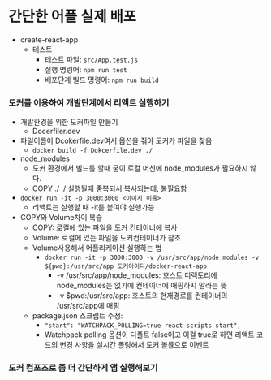 # 간단한 어플 실제 배포
* create-react-app
  * 테스트
    * 테스트 파일: `src/App.test.js`
    * 실행 명령어: `npm run test`
    * 배포단계 빌드 명령어: `npm run build`
### 도커를 이용하여 개발단계에서 리액트 실행하기
* 개발환경을 위한 도커파일 만들기
  * Docerfiler.dev
* 파일이름이 Dcokerfile.dev여서 옵션을 줘야 도커가 파일을 찾음
  * `docker build -f Dokcerfile.dev ./`
* node_modules
  * 도커 환경에서 빌드를 할때 굳이 로컬 머신에 node_modules가 필요하지 않다.
  * COPY ./ ./ 실행될때 중복되서 복사되는데, 불필요함
* `docker run -it -p 3000:3000 <이미지 이름>`
  * 리액트는 실행할 때 -it를 붙여야 실행가능
* COPY와 Volume차이 복습
  * COPY: 로컬에 있는 파일을 도커 컨테이너에 복사
  * Volume: 로컬에 있는 파일을 도커컨테이너가 참조
  * Volume사용해서 어플리케이션 실행하는 법
    * `docker run -it -p 3000:3000 -v /usr/src/app/node_modules -v ${pwd}:/usr/src/app 도커아이디/docker-react-app`
      * -v /usr/src/app/node_modules: 호스트 디렉토리에 node_modules는 없기에 컨테이너에 매핑하지 말라는 뜻
      * -v $pwd:/usr/src/app: 호스트의 현재경로를 컨테이너의 /usr/src/app에 매핑
  * package.json 스크립트 수정:
    *  `"start": "WATCHPACK_POLLING=true react-scripts start",`
    *  Watchpack polling 옵션이 디폴트 false이고 이걸 true로 하면 리액트 코드의 변경 사항을 실시간 폴링해서 도커 볼륨으로 이벤트
### 도커 컴포즈로 좀 더 간단하게 앱 실행해보기